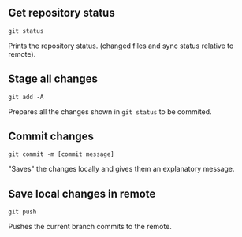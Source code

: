 ## Get repository status

```
git status
```

Prints the repository status. (changed files and sync status relative to remote).

## Stage all changes

```
git add -A
```

Prepares all the changes shown in `git status` to be commited.

## Commit changes

```
git commit -m [commit message]
```

"Saves" the changes locally and gives them an explanatory message.

## Save local changes in remote

```
git push
```

Pushes the current branch commits to the remote.

